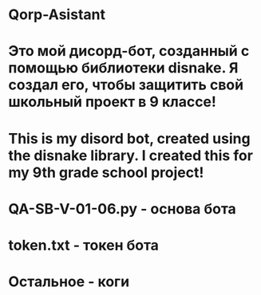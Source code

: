 # Qorp-Asistant

# Это мой дисорд-бот, созданный с помощью библиотеки disnake. Я создал его, чтобы защитить свой школьный проект в 9 классе!

# This is my disord bot, created using the disnake library. I created this for my 9th grade school project!


# QA-SB-V-01-06.py - основа бота
# token.txt - токен бота
# Остальное - коги
